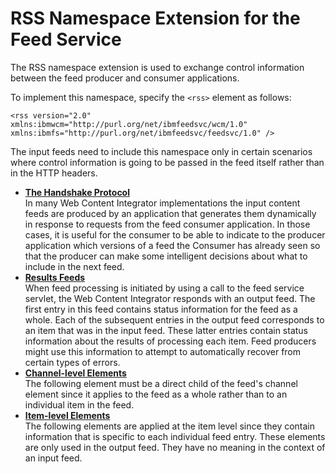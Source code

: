 # RSS Namespace Extension for the Feed Service

The RSS namespace extension is used to exchange control information between the feed producer and consumer applications.

To implement this namespace, specify the `<rss>` element as follows:

```
<rss version="2.0" xmlns:ibmwcm="http://purl.org/net/ibmfeedsvc/wcm/1.0"
xmlns:ibmfs="http://purl.org/net/ibmfeedsvc/feedsvc/1.0" /> 
```

The input feeds need to include this namespace only in certain scenarios where control information is going to be passed in the feed itself rather than in the HTTP headers.

-   **[The Handshake Protocol](wci_ff_nse_rss_handshake.md)**  
In many Web Content Integrator implementations the input content feeds are produced by an application that generates them dynamically in response to requests from the feed consumer application. In those cases, it is useful for the consumer to be able to indicate to the producer application which versions of a feed the Consumer has already seen so that the producer can make some intelligent decisions about what to include in the next feed.
-   **[Results Feeds](wci_ff_nse_rss_results.md)**  
When feed processing is initiated by using a call to the feed service servlet, the Web Content Integrator responds with an output feed. The first entry in this feed contains status information for the feed as a whole. Each of the subsequent entries in the output feed corresponds to an item that was in the input feed. These latter entries contain status information about the results of processing each item. Feed producers might use this information to attempt to automatically recover from certain types of errors.
-   **[Channel-level Elements](wci_ff_nse_rss_channel.md)**  
The following element must be a direct child of the feed's channel element since it applies to the feed as a whole rather than to an individual item in the feed.
-   **[Item-level Elements](wci_ff_nse_rss_item.md)**  
The following elements are applied at the item level since they contain information that is specific to each individual feed entry. These elements are only used in the output feed. They have no meaning in the context of an input feed.


